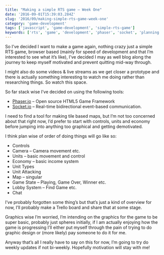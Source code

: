 ```yaml
---
title: "Making a simple RTS game – Week One"
date: '2016-09-01T15:39:03.284Z'
slug: '2016/09/making-simple-rts-game-week-one'
category: 'game-development'
tags: ['javascript', 'game-development', 'simple-rts-game']
keywords: ['rts', 'game', 'development', 'phaser', 'socket', 'planning', 'project', 'hobby', 'series']
---
```

So I’ve decided I want to make a game again, nothing crazy just a simple RTS game, browser based (mainly for speed of development and that I’m interested to see what it’s like),  I’ve decided I may as well blog along the journey to keep myself motivated and prevent quitting mid-way through.

I might also do some videos & live streams as we get closer a prototype and there is actually something interesting to watch me doing rather than researching things. So watch this space.

So far stack wise I’ve decided on using the following tools:

- [Phaser.io](http://phaser.io/) – Open source HTML5 Game Framework
- [Socket.io](http://socket.io/) – Real-time bidirectional event-based communication.

I need to find a tool for making tile based maps, but I’m not too concerned about that right now, I’d prefer to start with controls, units and economy before jumping into anything too graphical and getting demotivated.

I think plan wise of order of doing things will go like so:

- Controls
- Camera – Camera movement etc.
- Units – basic movement and control
- Economy – basic income system
- Unit Types
- Unit Attacking
- Map – singular
- Game State – Playing, Game Over, Winner etc.
- Lobby System – Find Game etc.
- Chat

I’ve probably forgotten some thing’s but that’s just a kind of overview for now, I’ll probably make a Trello board and share that at some stage.

Graphics wise I’m worried, I’m intending on the graphics for the game to be super basic, probably just spheres initially, if I am actually enjoying how the game is progressing I’ll either put myself through the pain of trying to do graphic design or (more likely) pay someone to do it for me.

Anyway that’s all I really have to say on this for now, I’m going to try do weekly updates if not bi-weekly. Hopefully motivation will stay with me!